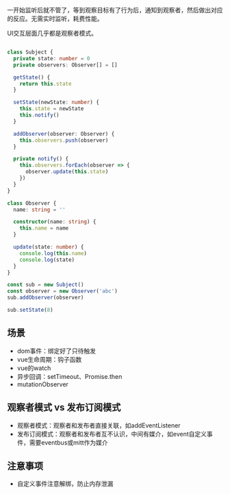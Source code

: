 一开始监听后就不管了，等到观察目标有了行为后，通知到观察者，然后做出对应的反应。无需实时监听，耗费性能。

UI交互层面几乎都是观察者模式。

```typescript

class Subject {
  private state: number = 0
  private observers: Observer[] = []

  getState() {
    return this.state
  }

  setState(newState: number) {
    this.state = newState
    this.notify()
  }

  addObserver(observer: Observer) {
    this.observers.push(observer)
  }

  private notify() {
    this.observers.forEach(observer => {
      observer.update(this.state)
    })
  }
}

class Observer {
  name: string = ''

  constructor(name: string) {
    this.name = name
  }

  update(state: number) {
    console.log(this.name)
    console.log(state)
  }
}

const sub = new Subject()
const observer = new Observer('abc')
sub.addObserver(observer)

sub.setState(8)

```

## 场景

- dom事件：绑定好了只待触发
- vue生命周期：钩子函数
- vue的watch
- 异步回调：setTimeout、Promise.then
- mutationObserver

## 观察者模式 vs 发布订阅模式

- 观察者模式：观察者和发布者直接关联，如addEventListener
- 发布订阅模式：观察者和发布者互不认识，中间有媒介，如event自定义事件，需要eventbus或mitt作为媒介

## 注意事项

- 自定义事件注意解绑，防止内存泄漏